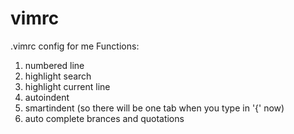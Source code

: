 # vimrc
.vimrc config for me
Functions:
1. numbered line
2. highlight search 
3. highlight current line
4. autoindent
5. smartindent (so there will be one tab when you type in '{' now)
6. auto complete brances and quotations
